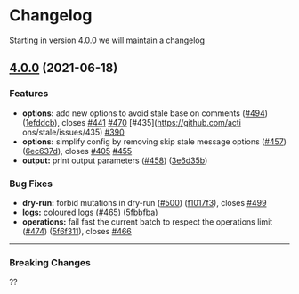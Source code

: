 # Changelog
Starting in version 4.0.0 we will maintain a changelog

## [4.0.0](https://github.com/actions/stale/compare/v3.0.19...v4.0.0) (2021-06-18)


### Features

* **options:** add new options to avoid stale base on comments ([#494](https://github.com/actions/stale/issues/494)) ([1efddcb](https://github.com/actions/stale/commit/1efddcbe9ff0497885b9746a8ea5fa0314286053)), closes [#441](https://github.com/actions/stale/issues/441) [#470](https://github.com/actions/stale/issues/470) [#435](https://github.com/acti
ons/stale/issues/435) [#390](https://github.com/actions/stale/issues/390)
* **options:** simplify config by removing skip stale message options ([#457](https://github.com/actions/stale/issues/457)) ([6ec637d](https://github.com/actions/stale/commit/6ec637d238067ab8cc96c9289dcdac280bbd3f4a)), closes [#405](https://github.com/actions/stale/issues/405) [#455](https://github.com/actions/stale/issues/455)
* **output:** print output parameters ([#458](https://github.com/actions/stale/issues/458)) ([3e6d35b](https://github.com/actions/stale/commit/3e6d35b685f0b2fa1a69be893fa07d3d85e05ee0))


### Bug Fixes

* **dry-run:** forbid mutations in dry-run ([#500](https://github.com/actions/stale/issues/500)) ([f1017f3](https://github.com/actions/stale/commit/f1017f33dd159ea51366375120c3e6981d7c3097)), closes [#499](https://github.com/actions/stale/issues/499)
* **logs:** coloured logs ([#465](https://github.com/actions/stale/issues/465)) ([5fbbfba](https://github.com/actions/stale/commit/5fbbfba142860ea6512549e96e36e3540c314132))
* **operations:** fail fast the current batch to respect the operations limit ([#474](https://github.com/actions/stale/issues/474)) ([5f6f311](https://github.com/actions/stale/commit/5f6f311ca6aa75babadfc7bac6edf5d85fa3f35d)), closes [#466](https://github.com/actions/stale/issues/466)
---

### Breaking Changes

??
